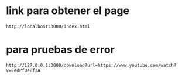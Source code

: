 # link para obtener el page

    http://localhost:3000/index.html

# para pruebas de error

    http://127.0.0.1:3000/download?url=https://www.youtube.com/watch?v=EedPfUeBf2A

